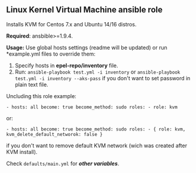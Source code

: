 ## Linux Kernel Virtual Machine ansible role
Installs KVM for Centos 7.x and Ubuntu 14/16 distros.

**Required**: ansbible>=1.9.4.

**Usage:** Use global hosts settings (readme will be updated) or run *example.yml files to override them:
1. Specify hosts in **epel-repo/inventory** file.
2. Run: `ansible-playbook test.yml -i inventory` or `ansible-playbook test.yml -i inventory --aks-pass` if you don't want to set password in plain text file.

Uncluding this role example:

`- hosts: all
  become: true
  become_method: sudo
  roles:
    - role: kvm`

or:

`- hosts: all
  become: true
  become_method: sudo
  roles:
    - { role: kvm, kvm_delete_default_networok: false }`

if you don't want to remove default KVM network (wich was created after KVM install).

Check `defaults/main.yml` for ***other variables***.
